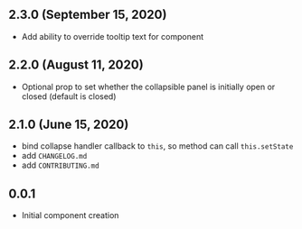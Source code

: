 ## 2.3.0 (September 15, 2020)
- Add ability to override tooltip text for component

## 2.2.0 (August 11, 2020)
- Optional prop to set whether the collapsible panel is initially open or closed (default is closed)

## 2.1.0 (June 15, 2020)

- bind collapse handler callback to `this`, so method can call `this.setState`
- add `CHANGELOG.md`
- add `CONTRIBUTING.md`

## 0.0.1

- Initial component creation
